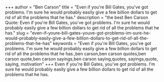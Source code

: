 +++
author = "Ben Carson"
title = "Even if you're Bill Gates, you've got problems. I'm sure he would probably easily give a few billion dollars to get rid of all the problems that he has."
description = "the best Ben Carson Quote: Even if you're Bill Gates, you've got problems. I'm sure he would probably easily give a few billion dollars to get rid of all the problems that he has."
slug = "even-if-youre-bill-gates-youve-got-problems-im-sure-he-would-probably-easily-give-a-few-billion-dollars-to-get-rid-of-all-the-problems-that-he-has"
keywords = "Even if you're Bill Gates, you've got problems. I'm sure he would probably easily give a few billion dollars to get rid of all the problems that he has.,ben carson,ben carson quotes,ben carson quote,ben carson sayings,ben carson saying,quotes, sayings,quote, saying, motivation"
+++
Even if you're Bill Gates, you've got problems. I'm sure he would probably easily give a few billion dollars to get rid of all the problems that he has.
